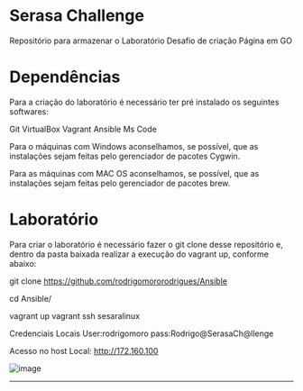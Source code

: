 # Serasa Challenge

Repositório para armazenar o Laboratório Desafio de criação Página em GO

# Dependências
Para a criação do laboratório é necessário ter pré instalado os seguintes softwares:

Git
VirtualBox
Vagrant
Ansible
Ms Code

Para o máquinas com Windows aconselhamos, se possível, que as instalações sejam feitas pelo gerenciador de pacotes Cygwin.

Para as máquinas com MAC OS aconselhamos, se possível, que as instalações sejam feitas pelo gerenciador de pacotes brew.

# Laboratório


Para criar o laboratório é necessário fazer o git clone desse repositório e, dentro da pasta baixada realizar a execução do vagrant up, conforme abaixo:

git clone https://github.com/rodrigomororodrigues/Ansible

cd Ansible/

vagrant up
vagrant ssh sesaralinux

Credenciais Locais
User:rodrigomoro pass:Rodrigo@SerasaCh@llenge

Acesso no host Local: http://172.160.100


![image](https://user-images.githubusercontent.com/55367281/123108220-9cca4900-d410-11eb-879b-01e1f56a38d8.png)



-------------------------------------------------------
